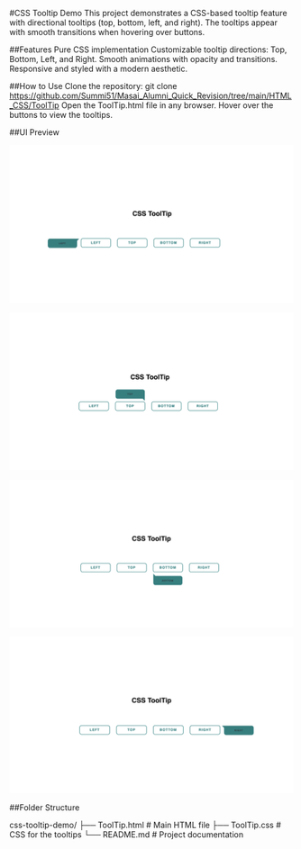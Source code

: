 #CSS Tooltip Demo
This project demonstrates a CSS-based tooltip feature with directional tooltips (top, bottom, left, and right). The tooltips appear with smooth transitions when hovering over buttons.

##Features
Pure CSS implementation
Customizable tooltip directions: Top, Bottom, Left, and Right.
Smooth animations with opacity and transitions.
Responsive and styled with a modern aesthetic.

##How to Use
Clone the repository:
git clone https://github.com/Summi51/Masai_Alumni_Quick_Revision/tree/main/HTML_CSS/ToolTip
Open the ToolTip.html file in any browser.
Hover over the buttons to view the tooltips.

##UI Preview

![alt text](image.png)

![alt text](image-1.png)

![alt text](image-2.png)

![alt text](image-3.png)

##Folder Structure

css-tooltip-demo/
├── ToolTip.html          # Main HTML file
├── ToolTip.css         # CSS for the tooltips
└── README.md           # Project documentation


